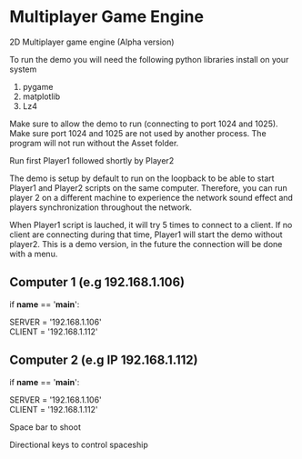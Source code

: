 # Multiplayer Game Engine
2D Multiplayer game engine (Alpha version) 

To run the demo you will need the following python libraries install on your system 
 1) pygame
 2) matplotlib  
 3) Lz4 

Make sure to allow the demo to run (connecting to port 1024 and 1025).
Make sure port 1024 and 1025 are not used by another process.
The program will not run without the Asset folder.

Run first Player1 followed shortly by Player2 

The demo is setup by default to run on the loopback to be able to start 
Player1 and Player2 scripts on the same computer. Therefore, you can run 
player 2 on a different machine to experience the network sound effect and players 
synchronization throughout the network. 

When Player1 script is lauched, it will try 5 times to connect to a client. 
If no client are connecting during that time, Player1 will start the demo without player2.
This is a demo version, in the future the connection will be done with a menu.

## Computer 1 (e.g 192.168.1.106)

if __name__ == '__main__':

  SERVER = '192.168.1.106'  
  CLIENT = '192.168.1.112'

## Computer 2 (e.g IP 192.168.1.112)

if __name__ == '__main__':

  SERVER = '192.168.1.106'  
  CLIENT = '192.168.1.112'

Space bar to shoot 

Directional keys to control spaceship
